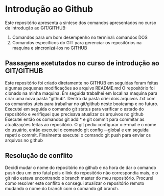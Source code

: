 # Introdução ao Github

Este repositório apresenta a síntese dos comandos apresentados no curso de introdução ao GIT/GITHUB:
1. Comandos para um bom desempenho no terminal: comandos DOS
2. Comandos específicos do GIT para gerenciar os repositórios na maquina e sincronizá-los no GITHUB

## Passagens exetutados no curso de introdução ao GIT/GITHUB
Este repositório foi criado diretamente no GITHUB em seguidas foram feitas algumas pequenas modificações ao arquivo README.md
O repositório foi clonado na minha maquina.
Em seguida trabalhei em local na maquina para criar uma nova pasta "github". Dentro da pasta criei dois arquivos .txt com os comandos uteis para trabalhar no git/github neste bootcamp e no futuro.
Executei em seguida o comando git status para verificar o estado do repositório e verifiquei que precisava atualizar os arquivos no github
Executei então os comandos git add * e git commit para commitar as atualizações feitas ao repositório. O git pediu configurar o e-mail e o nome do usuário, então executei o comando git config --global e em seguida repeti o commit.
Finalmente executei o comando git push para enviar os arquivos no github

## Resolução de conflito
Decidi mudar o nome do repositório no github e na hora de dar o comando push deu um erro fatal pois o link do repositório não correspondia mais, e o git não estava encontrando o branch master do meu repositório.
Procurei como resolver este conflito e consegui atualizar o repositório remoto mudando o nome do branch com o comando git branch.